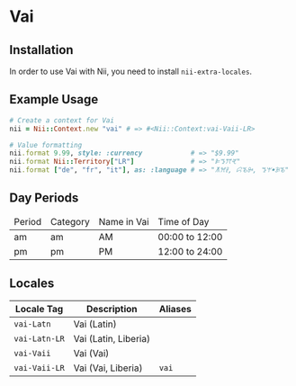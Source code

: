<!-- This file has been generated. Source: src/docs/languages/_template.md.erb -->

# Vai

## Installation

In order to use Vai with Nii, you need to install `nii-extra-locales`.

## Example Usage

``` ruby
# Create a context for Vai
nii = Nii::Context.new "vai" # => #<Nii::Context:vai-Vaii-LR>

# Value formatting
nii.format 9.99, style: :currency            # => "$9.99"
nii.format Nii::Territory["LR"]              # => "ꕞꔤꔫꕩ"
nii.format ["de", "fr", "it"], as: :language # => "ꕧꕮꔧ, ꗱꘋꔻ, ꔤꕚꔷꘂꘋ"
```

## Day Periods


<table>
  <thead>
    <tr>
      <td>Period</td>
      <td>Category</td>
      <td>Name in Vai</td>
      <td>Time of Day</td>
    </tr>
  </thead>
  <tbody>
    <tr>
      <td>am</td>
      <td>am</td>
      <td>AM</td>
      <td>00:00 to 12:00</td>
    </tr>
    <tr>
      <td>pm</td>
      <td>pm</td>
      <td>PM</td>
      <td>12:00 to 24:00</td>
    </tr>
  </tbody>
</table>



## Locales

<table>
  <thead>
    <tr>
      <th>Locale Tag</th>
      <th>Description</th>
      <th>Aliases</th>
    </tr>
  </thead>
  <tbody>
    <tr>
      <td><code>vai-Latn</code></td>
      <td>Vai (Latin)</td>
      <td></td>
    </tr>
    <tr>
      <td><code>vai-Latn-LR</code></td>
      <td>Vai (Latin, Liberia)</td>
      <td></td>
    </tr>
    <tr>
      <td><code>vai-Vaii</code></td>
      <td>Vai (Vai)</td>
      <td></td>
    </tr>
    <tr>
      <td><code>vai-Vaii-LR</code></td>
      <td>Vai (Vai, Liberia)</td>
      <td><code>vai</code></td>
    </tr>
  </tbody>
</table>

